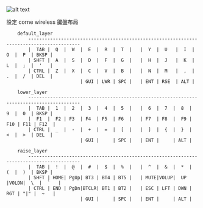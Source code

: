 ![alt text](https://github.com/cloverdefa/corne-wireless-view-zmk-config/blob/main/corne-wireless.jpg?raw=true)

設定 corne wireless 鍵盤布局   

        default_layer   
            -----------------------------------------------------------------------------------------   
            |  TAB |  Q  |  W  |  E  |  R  |  T  |   |  Y  |  U   |  I  |  O  |  P  | BKSP |   
            | SHFT |  A  |  S  |  D  |  F  |  G  |   |  H  |  J   |  K  |  L  |  ;  |  '   |   
            | CTRL |  Z  |  X  |  C  |  V  |  B  |   |  N  |  M   |  ,  |  .  |  /  | DEL  |   
                               | GUI | LWR | SPC |   | ENT | RSE  | ALT |   

        lower_layer   
            -----------------------------------------------------------------------------------------   
            |  TAB |  1  |  2  |  3  |  4  |  5  |   |  6  |  7  |  8  |  9  |  0  | BKSP |   
            |  F1  |  F2 | F3  | F4  | F5  | F6  |   | F7  | F8  |  F9 | F10 | F11 | F12  |   
            | CTRL |  _  |  -  |  +  |  =  |  [  |   |  ]  |  {  |  }  |  <  |  >  | DEL  |   
                               | GUI |     | SPC |   | ENT |     | ALT |   

        raise_layer   
            -----------------------------------------------------------------------------------------   
            |  TAB |  !  |  @  |  #  |  $  |  %  |   |  ^  |  &  |  *  |  (  |  )  | BKSP |   
            | SHFT | HOME| PgUp| BT3 | BT4 | BT5 |   | MUTE|VOLUP|  UP |VOLDN|  \  |  `   |   
            | CTRL | END | PgDn|BTCLR| BT1 | BT2 |   | ESC | LFT | DWN | RGT | "|" |  ~   |   
                               | GUI |     | SPC |   | ENT |     | ALT |   
                               